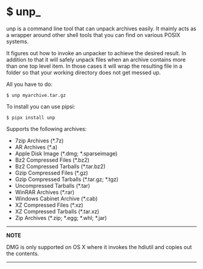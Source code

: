 # $ unp_

unp is a command line tool that can unpack archives easily.  It
mainly acts as a wrapper around other shell tools that you can
find on various POSIX systems.

It figures out how to invoke an unpacker to achieve the desired
result.  In addition to that it will safely unpack files when an
archive contains more than one top level item.  In those cases it
will wrap the resulting file in a folder so that your working
directory does not get messed up.

All you have to do:
```
$ unp myarchive.tar.gz
```

To install you can use pipsi:
```
$ pipx install unp
```
Supports the following archives:

- 7zip Archives (*.7z)
- AR Archives (*.a)
- Apple Disk Image (*.dmg; *.sparseimage)
- Bz2 Compressed Files (*.bz2)
- Bz2 Compressed Tarballs (*.tar.bz2)
- Gzip Compressed Files (*.gz)
- Gzip Compressed Tarballs (*.tar.gz; *.tgz)
- Uncompressed Tarballs (*.tar)
- WinRAR Archives (*.rar)
- Windows Cabinet Archive (*.cab)
- XZ Compressed Files (*.xz)
- XZ Compressed Tarballs (*.tar.xz)
- Zip Archives (*.zip; *.egg; *.whl; *.jar)


---
**NOTE**

DMG is only supported on OS X where it invokes the hdiutil and
copies out the contents.

---